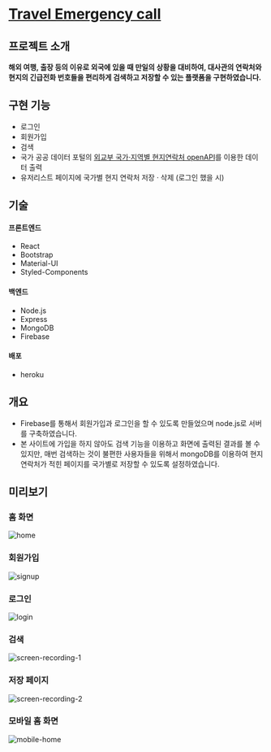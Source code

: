 # [Travel Emergency call](https://travel-call.herokuapp.com/)

## 프로젝트 소개
**해외 여행, 출장 등의 이유로 외국에 있을 때 만일의 상황을 대비하여, 대사관의 연락처와 현지의 긴급전화 번호들을 편리하게 검색하고 저장할 수 있는 플랫폼을 구현하였습니다.**

## 구현 기능
- 로그인  
- 회원가입  
- 검색  
- 국가 공공 데이터 포털의 [외교부 국가·지역별 현지연락처 openAPI](https://www.data.go.kr/data/15076242/openapi.do)를 이용한 데이터 출력
- 유저리스트 페이지에 국가별 현지 연락처 저장 · 삭제 (로그인 했을 시)  

## 기술
#### 프론트엔드
- React  
- Bootstrap  
- Material-UI  
- Styled-Components  

#### 백엔드
- Node.js  
- Express  
- MongoDB  
- Firebase  

#### 배포
- heroku

## 개요
-  Firebase를 통해서 회원가입과 로그인을 할 수 있도록 만들었으며 node.js로 서버를 구축하였습니다.
-  본 사이트에 가입을 하지 않아도 검색 기능을 이용하고 화면에 출력된 결과를 볼 수 있지만, 매번 검색하는 것이 불편한 사용자들을 위해서 mongoDB를 이용하여 현지 연락처가 적힌 페이지를 국가별로 저장할 수 있도록 설정하였습니다. 

## 미리보기  
### 홈 화면  
![home](https://user-images.githubusercontent.com/96046698/201464608-690a4e52-0636-4a48-b14c-ce26a12c6d43.png)  
  

### 회원가입  
![signup](https://user-images.githubusercontent.com/96046698/201464611-65599c86-eec3-458c-afbb-bfe0eb8be22a.png)    
  

### 로그인  
![login](https://user-images.githubusercontent.com/96046698/201464610-47348dc7-17a6-4ec7-9670-36f351ac6900.png)    
  

### 검색  
![screen-recording-_1_](https://user-images.githubusercontent.com/96046698/201464993-130e6f4f-ee68-49e6-9739-17e94d84fdf4.gif)  


### 저장 페이지  
![screen-recording-_2_](https://user-images.githubusercontent.com/96046698/201464773-ac5c66a8-6425-4415-909a-2f1a5553a4b0.gif)  


### 모바일 홈 화면
![mobile-home](https://user-images.githubusercontent.com/96046698/201465311-633b8498-ad58-4dab-bc2a-d4a6e3572a7d.png)  
  

